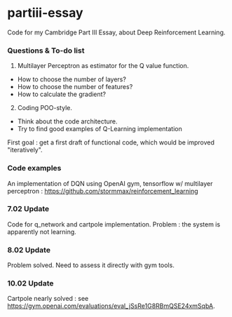 # partiii-essay
Code for my Cambridge Part III Essay, about Deep Reinforcement Learning.

### Questions & To-do list
1. Multilayer Perceptron as estimator for the Q value function.
  - How to choose the number of layers?
  - How to choose the number of features?
  - How to calculate the gradient?

2. Coding POO-style.
  - Think about the code architecture.
  - Try to find good examples of Q-Learning implementation
  
First goal : get a first draft of functional code, which would be improved "iteratively".

### Code examples 
An implementation of DQN using OpenAI gym, tensorflow w/ multilayer perceptron :
https://github.com/stormmax/reinforcement_learning

### 7.02 Update

Code for q_network and cartpole implementation. Problem : the system is apparently not learning.

### 8.02 Update

Problem solved. Need to assess it directly with gym tools.

### 10.02 Update

Cartpole nearly solved : see https://gym.openai.com/evaluations/eval_jSsRe1G8RBmQSE24xmSqbA.
